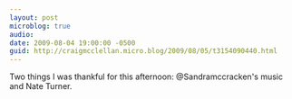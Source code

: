 ```yaml
---
layout: post
microblog: true
audio: 
date: 2009-08-04 19:00:00 -0500
guid: http://craigmcclellan.micro.blog/2009/08/05/t3154090440.html
---
```

Two things I was thankful for this afternoon: @Sandramccracken's music and Nate Turner.
